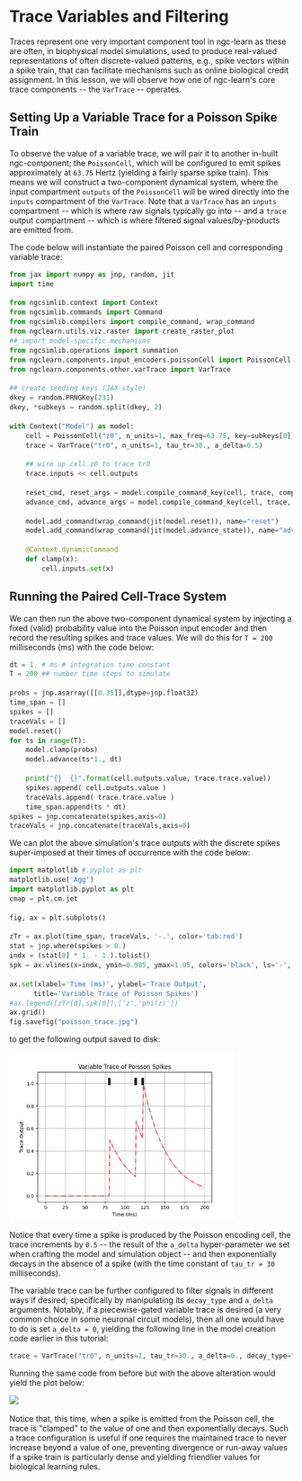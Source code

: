 # Trace Variables and Filtering

Traces represent one very important component tool in ngc-learn as these are
often, in biophysical model simulations, used to produce real-valued
representations of often discrete-valued patterns, e.g., spike vectors within
a spike train, that can facilitate mechanisms such as online biological credit
assignment. In this lesson, we will observe how one of ngc-learn's core
trace components -- the `VarTrace` -- operates.

## Setting Up a Variable Trace for a Poisson Spike Train

To observe the value of a variable trace, we will pair it to another in-built
ngc-component; the `PoissonCell`, which will be configured to emit spikes
approximately at `63.75` Hertz (yielding a fairly sparse spike train). This means
we will construct a two-component dynamical system, where the input
compartment `outputs` of the `PoissonCell` will be wired directly into the
`inputs` compartment of the `VarTrace`. Note that a `VarTrace` has an `inputs`
compartment -- which is where raw signals typically go into -- and a `trace`
output compartment -- which is where filtered signal values/by-products are emitted from.

The code below will instantiate the paired Poisson cell and corresponding variable trace:

```python
from jax import numpy as jnp, random, jit
import time

from ngcsimlib.context import Context
from ngcsimlib.commands import Command
from ngcsimlib.compilers import compile_command, wrap_command
from ngclearn.utils.viz.raster import create_raster_plot
## import model-specific mechanisms
from ngcsimlib.operations import summation
from ngclearn.components.input_encoders.poissonCell import PoissonCell
from ngclearn.components.other.varTrace import VarTrace

## create seeding keys (JAX-style)
dkey = random.PRNGKey(231)
dkey, *subkeys = random.split(dkey, 2)

with Context("Model") as model:
    cell = PoissonCell("z0", n_units=1, max_freq=63.75, key=subkeys[0])
    trace = VarTrace("tr0", n_units=1, tau_tr=30., a_delta=0.5)

    ## wire up cell z0 to trace tr0
    trace.inputs << cell.outputs

    reset_cmd, reset_args = model.compile_command_key(cell, trace, compile_key="reset")
    advance_cmd, advance_args = model.compile_command_key(cell, trace, compile_key="advance_state")

    model.add_command(wrap_command(jit(model.reset)), name="reset")
    model.add_command(wrap_command(jit(model.advance_state)), name="advance")

    @Context.dynamicCommand
    def clamp(x):
        cell.inputs.set(x)
```

## Running the Paired Cell-Trace System

We can then run the above two-component dynamical system by injecting a fixed
(valid) probability value into the Poisson input encoder and then record the
resulting spikes and trace values. We will do this for `T = 200` milliseconds (ms)
with the code below:

```python
dt = 1. # ms # integration time constant
T = 200 ## number time steps to simulate

probs = jnp.asarray([[0.35]],dtype=jnp.float32)
time_span = []
spikes = []
traceVals = []
model.reset()
for ts in range(T):
    model.clamp(probs)
    model.advance(ts*1., dt)

    print("{}  {}".format(cell.outputs.value, trace.trace.value))
    spikes.append( cell.outputs.value )
    traceVals.append( trace.trace.value )
    time_span.append(ts * dt)
spikes = jnp.concatenate(spikes,axis=0)
traceVals = jnp.concatenate(traceVals,axis=0)
```

We can plot the above simulation's trace outputs with the discrete spikes
super-imposed at their times of occurrence with the code below:

```python
import matplotlib #.pyplot as plt
matplotlib.use('Agg')
import matplotlib.pyplot as plt
cmap = plt.cm.jet

fig, ax = plt.subplots()

zTr = ax.plot(time_span, traceVals, '-.', color='tab:red')
stat = jnp.where(spikes > 0.)
indx = (stat[0] * 1. - 1.).tolist()
spk = ax.vlines(x=indx, ymin=0.985, ymax=1.05, colors='black', ls='-', lw=5)

ax.set(xlabel='Time (ms)', ylabel='Trace Output',
      title='Variable Trace of Poisson Spikes')
#ax.legend([zTr[0],spk[0]],['z','phi(z)'])
ax.grid()
fig.savefig("poisson_trace.jpg")
```

to get the following output saved to disk:

<img src="../../images/tutorials/neurocog/poisson_trace.jpg" width="400" />

Notice that every time a spike is produced by the Poisson encoding cell, the trace
increments by `0.5` -- the result of the `a_delta` hyper-parameter we set when
crafting the model and simulation object -- and then exponentially decays in
the absence of a spike (with the time constant of `tau_tr = 30` milliseconds).

The variable trace can be further configured to filter signals in different ways
if desired; specifically by manipulating its `decay_type` and `a_delta` arguments.
Notably, if a piecewise-gated variable trace is desired (a very common choice
in some neuronal circuit models), then all one would have to do is set `a_delta = 0`,
yielding the following line in the model creation code earlier in this tutorial:

```python
trace = VarTrace("tr0", n_units=1, tau_tr=30., a_delta=0., decay_type="exp")
```

Running the same code from before but with the above alteration would yield the
plot below:

<img src="../../images/tutorials/neurocog/poisson_trace_gated.jpg" width="400" />

Notice that, this time, when a spike is emitted from the Poisson cell, the trace
is "clamped" to the value of one and then exponentially decays. Such a trace
configuration is useful if one requires the maintained trace to never increase
beyond a value of one, preventing divergence or run-away values if a spike train
is particularly dense and yielding friendlier values for biological learning
rules.
